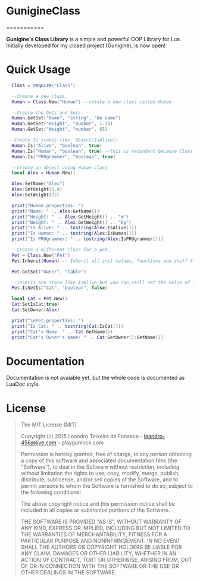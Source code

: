 # GunigineClass
===========

__Gunigine's Class Library__ is a simple and powerful OOP Library for Lua. Initially developed for my closed project (Gunigine), is now open!

Quick Usage
===========
```lua
  Class = require("Class")

  --Create a new class.
  Human = Class.New("Human") --create a new class called Human

  --Create the Gets and Sets
  Human.GetSet("Name", "string", "No name")
  Human.GetSet("Height", "number", 1.75)
  Human.GetSet("Weight", "number", 65)

 --Create Is states like, Object:IsAlive()
  Human.Is("Alive", "boolean", true)
  Human.Is("Human", "boolean", true) --this is redundant because Class.New do that already.
  Human.Is("PROgrammer", "boolean", true)

  --Create an object using Human class
  local Alex = Human.New()

  Alex:SetName("Alex")
  Alex:SetHeight(1.8)
  Alex:SetWeight(72)

  print("Human properties: ")
  print("Name: " .. Alex:GetName())
  print("Height: " .. Alex:GetHeight() .. "m")
  print("Weight: " .. Alex:GetWeight() .. "kg")
  print("Is Alive: " .. tostring(Alex:IsAlive()))
  print("Is Human: " .. tostring(Alex:IsHuman()))
  print("Is PROgrammer: " .. tostring(Alex:IsPROgrammer()))

  --Create a different class for a pet.
  Pet = Class.New("Pet")
  Pet.Inherit(Human) -- Inherit all init values, functions and stuff from Human class.

  Pet.GetSet("Owner", "table")

  --IsSetIs are state like IsAlive but you can still set the value of it like SetIsAlive(false)
  Pet.IsSetIs("Cat", "boolean", false)

  local Cat = Pet.New()
  Cat:SetIsCat(true)
  Cat:SetOwner(Alex)

  print("\nPet properties: ")
  print("Is Cat: " .. tostring(Cat:IsCat()))
  print("Cat's Name: " .. Cat:GetName())
  print("Cat's Owner's Name: " .. Cat:GetOwner():GetName())
```

Documentation
===========
Documentation is not avaiable yet, but the whole code is documented as LuaDoc style.

License
===========
>The MIT License (MIT)
>
>Copyright (c) 2015 Leandro Teixeira da Fonseca - leandro-456@live.com - playgunlock.com
>
>Permission is hereby granted, free of charge, to any person obtaining a copy
>of this software and associated documentation files (the "Software"), to deal
>in the Software without restriction, including without limitation the rights
>to use, copy, modify, merge, publish, distribute, sublicense, and/or sell
>copies of the Software, and to permit persons to whom the Software is
>furnished to do so, subject to the following conditions:
>
>The above copyright notice and this permission notice shall be included in
>all copies or substantial portions of the Software.
>
>THE SOFTWARE IS PROVIDED "AS IS", WITHOUT WARRANTY OF ANY KIND, EXPRESS OR
>IMPLIED, INCLUDING BUT NOT LIMITED TO THE WARRANTIES OF MERCHANTABILITY,
>FITNESS FOR A PARTICULAR PURPOSE AND NONINFRINGEMENT. IN NO EVENT SHALL THE
>AUTHORS OR COPYRIGHT HOLDERS BE LIABLE FOR ANY CLAIM, DAMAGES OR OTHER
>LIABILITY, WHETHER IN AN ACTION OF CONTRACT, TORT OR OTHERWISE, ARISING FROM,
>OUT OF OR IN CONNECTION WITH THE SOFTWARE OR THE USE OR OTHER DEALINGS IN
>THE SOFTWARE.
